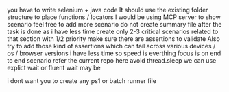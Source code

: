you have to write selenium + java code
It should use the existing folder structure to place functions / locators
I would be using MCP server to show scenario
feel free to add more scenario 
do not create summary file after the task is done as i have less time
create only 2-3 critical scenarios related to that section with 1/2 priority
make sure there are assertions to validate 
Also try to add those kind of assertions which can fail across various devices / os / browser versions
i have less time so speed is everthing
focus is on end to end scenario
refer the current repo here 
avoid thread.sleep we can use explict wait or fluent wait may be

i dont want you to create any ps1 or batch runner file 
